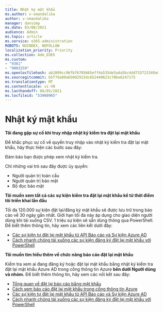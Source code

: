 ```yaml
---
title: Nhật ký mật khẩu
ms.author: v-smandalika
author: v-smandalika
manager: dansimp
ms.date: 03/08/2021
audience: Admin
ms.topic: article
ms.service: o365-administration
ROBOTS: NOINDEX, NOFOLLOW
localization_priority: Priority
ms.collection: Adm_O365
ms.custom:
- "9361"
- "9003259"
ms.openlocfilehash: ab2899cc96fb76705665eff4a535de5ada5bc4dd733723349a6fb649adfb034b
ms.sourcegitcommit: b5f7da89a650d2915dc652449623c78be6247175
ms.translationtype: MT
ms.contentlocale: vi-VN
ms.lasthandoff: 08/05/2021
ms.locfileid: "53960965"
---
```

# <a name="password-logs"></a>Nhật ký mật khẩu

**Tôi đang gặp sự cố khi truy nhập nhật ký kiểm tra đặt lại mật khẩu**

Để khắc phục sự cố về quyền truy nhập vào nhật ký kiểm tra đặt lại mật khẩu, hãy thực hiện các bước sau đây:

Đảm bảo bạn được phép xem nhật ký kiểm tra. 

Chỉ những vai trò sau đây được ủy quyền:
 - Người quản trị toàn cầu
 - Người quản trị bảo mật
 - Bộ đọc bảo mật

**Tôi muốn xem tất cả các sự kiện kiểm tra đặt lại mật khẩu kể từ thời điểm tôi triển khai lần đầu**

Tối đa 120.000 sự kiện đặt lại/đăng ký mật khẩu sẽ được lưu trữ trong báo cáo về 30 ngày gần nhất. Giới hạn tối đa này áp dụng cho giao diện người dùng khi tải xuống CSV. 1 triệu sự kiện sẽ sẵn dùng thông qua PowerShell.
Để biết thêm thông tin, hãy xem các liên kết dưới đây:

- [Các sự kiện tự đặt lại mật khẩu từ API Báo cáo và Sự kiện Azure AD](https://docs.microsoft.com/azure/active-directory/authentication/howto-sspr-reporting)
- [Cách nhanh chóng tải xuống các sự kiện đăng ký đặt lại mật khẩu với PowerShell](https://docs.microsoft.com/azure/active-directory/authentication/howto-sspr-reporting)

**Tôi muốn tìm hiểu thêm về chức năng báo cáo đặt lại mật khẩu**

Kiểm tra xem ai đang đăng ký hoặc đặt lại mật khẩu bằng nhật ký kiểm tra đặt lại mật khẩu Azure AD trong cổng thông tin Azure **bên dưới Người dùng và nhóm.**
Để biết thêm thông tin, hãy xem các nối kết sau đây:

- [Tổng quan về đặt lại báo cáo bằng mật khẩu](https://docs.microsoft.com/azure/active-directory/authentication/howto-sspr-reporting)
- [Cách xem báo cáo đặt lại mật khẩu trong cổng thông tin Azure](https://docs.microsoft.com/azure/active-directory/authentication/howto-sspr-reporting)
- [Các sự kiện tự đặt lại mật khẩu từ API Báo cáo và Sự kiện Azure AD](https://docs.microsoft.com/azure/active-directory/authentication/howto-sspr-reporting)
- [Cách nhanh chóng tải xuống các sự kiện đăng ký đặt lại mật khẩu với PowerShell](https://docs.microsoft.com/azure/active-directory/authentication/howto-sspr-reporting)


